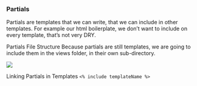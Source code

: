### Partials 


Partials are templates that we can write, that we can include in other templates. For example our html boilerplate, we don’t want to include on every template, that’s not very DRY.

Partials File Structure
Because partials are still templates, we are going to include them in the views folder, in their own sub-directory.

![](https://i.ibb.co/VqvS91w/partilas.png )

Linking Partials in Templates
`<% include templateName %>`
